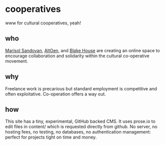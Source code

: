 # cooperatives

www for cultural cooperatives, yeah!

## who
[Marisol Sandovan](https://www.city.ac.uk/people/academics/marisol-sandoval), [AltGen](http://www.altgen.org.uk/), and [Blake House](http://blake.house/) are creating an online space to encourage collaboration and solidarity within the cultural co-operative movement.

## why
Freelance work is precarious but standard employment is competitive and often exploitative. Co-operation offers a way out.

## how
This site has a tiny, experimental, GitHub backed CMS. It uses prose.io to edit files in content/ which is requested directly from github. No server, no hosting fees, no testing, no databases, no authentication management: perfect for projects tight on time and money.
